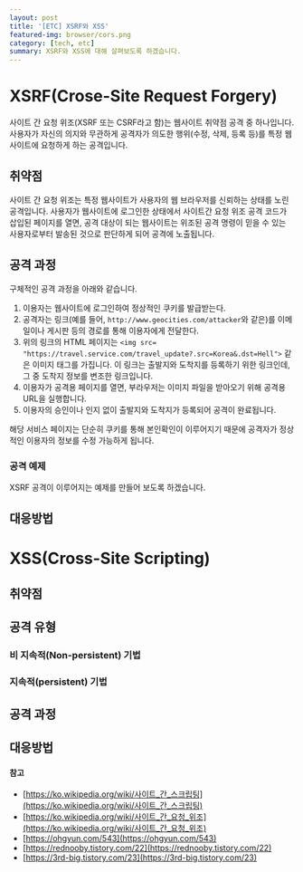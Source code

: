```yaml
---
layout: post
title: '[ETC] XSRF와 XSS'
featured-img: browser/cors.png
category: [tech, etc]
summary: XSRF와 XSS에 대해 살펴보도록 하겠습니다.
---
```


# XSRF(Crose-Site Request Forgery)
사이트 간 요청 위조(XSRF 또는 CSRF라고 함)는 웹사이트 취약점 공격 중 하나입니다. 사용자가 자신의 의지와 무관하게 공격자가 의도한 행위(수정, 삭제, 등록 등)를 특정 웹사이트에 요청하게 하는 공격입니다.

## 취약점
사이트 간 요청 위조는 특정 웹사이트가 사용자의 웹 브라우저를 신뢰하는 상태를 노린 공격입니다. 사용자가 웹사이트에 로그인한 상태에서 사이트간 요청 위조 공격 코드가 삽입된 페이지를 열면, 공격 대상이 되는 웹사이트는 위조된 공격 명령이 믿을 수 있는 사용자로부터 발송된 것으로 판단하게 되어 공격에 노출됩니다.

## 공격 과정
구체적인 공격 과정을 아래와 같습니다.

1. 이용자는 웹사이트에 로그인하여 정상적인 쿠키를 발급받는다.
2. 공격자는 링크(예를 들어, `http://www.geocities.com/attacker`와 같은)를 이메일이나 게시판 등의 경로를 통해 이용자에게 전달한다.
3. 위의 링크의 HTML 페이지는 `<img src= "https://travel.service.com/travel_update?.src=Korea&.dst=Hell">` 같은 이미지 태그를 가집니다. 이 링크는 출발지와 도착지를 등록하기 위한 링크인데, 그 중 도착지 정보를 변조한 링크입니다.
4. 이용자가 공격용 페이지를 열면, 부라우저는 이미지 파일을 받아오기 위해 공격용 URL을 실행합니다.
5. 이용자의 승인이나 인지 없이 출발지와 도착지가 등록되어 공격이 완료됩니다.

해당 서비스 페이지는 단순히 쿠키를 통해 본인확인이 이루어지기 때문에 공격자가 정상적인 이용자의 정보를 수정 가능하게 됩니다.

### 공격 예제
XSRF 공격이 이루어지는 예제를 만들어 보도록 하겠습니다.

## 대응방법

# XSS(Cross-Site Scripting)

## 취약점

## 공격 유형

### 비 지속적(Non-persistent) 기법

### 지속적(persistent) 기법

## 공격 과정

## 대응방법

#### 참고
- [https://ko.wikipedia.org/wiki/사이트_간_스크립팅](https://ko.wikipedia.org/wiki/사이트_간_스크립팅)
- [https://ko.wikipedia.org/wiki/사이트_간_요청_위조](https://ko.wikipedia.org/wiki/사이트_간_요청_위조)
- [https://ohgyun.com/543](https://ohgyun.com/543)
- [https://rednooby.tistory.com/22](https://rednooby.tistory.com/22)
- [https://3rd-big.tistory.com/23](https://3rd-big.tistory.com/23)